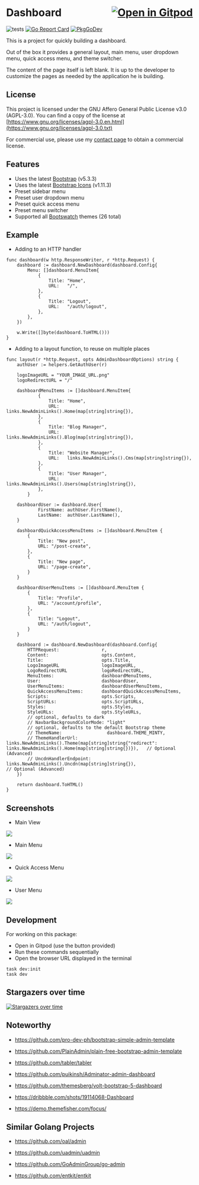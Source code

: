 # Dashboard <a href="https://gitpod.io/#https://github.com/gouniverse/dashboard" style="float:right;"><img src="https://gitpod.io/button/open-in-gitpod.svg" alt="Open in Gitpod" loading="lazy"></a>

![tests](https://github.com/gouniverse/dashboard/workflows/tests/badge.svg)
[![Go Report Card](https://goreportcard.com/badge/github.com/gouniverse/dashboard)](https://goreportcard.com/report/github.com/gouniverse/dashboard)
[![PkgGoDev](https://pkg.go.dev/badge/github.com/gouniverse/dashboard)](https://pkg.go.dev/github.com/gouniverse/dashboard)

This is a project for quickly building a dashboard.

Out of the box it provides a general layout, main menu,
user dropdown menu, quick access menu, and theme switcher.

The content of the page itself is left blank. It is up to the developer
to customize the pages as needed by the application he is building.

## License

This project is licensed under the GNU Affero General Public License v3.0 (AGPL-3.0). You can find a copy of the license at [https://www.gnu.org/licenses/agpl-3.0.en.html](https://www.gnu.org/licenses/agpl-3.0.txt)

For commercial use, please use my [contact page](https://lesichkov.co.uk/contact) to obtain a commercial license.

## Features

- Uses the latest [Bootstrap](https://getbootstrap.com) (v5.3.3)
- Uses the latest [Bootstrap Icons](https://icons.getbootstrap.com/) (v1.11.3)
- Preset sidebar menu
- Preset user dropdown menu
- Preset quick access menu
- Preset menu switcher
- Supported all [Bootswatch](https://bootswatch.com/) themes (26 total)

## Example

- Adding to an HTTP handler

```golang
func dashboard(w http.ResponseWriter, r *http.Request) {
	dashboard := dashboard.NewDashboard(dashboard.Config{
		Menu: []dashboard.MenuItem{
			{
				Title: "Home",
				URL:   "/",
			},
			{
				Title: "Logout",
				URL:   "/auth/logout",
			},
		},
	})

	w.Write([]byte(dashboard.ToHTML()))
}
```

- Adding to a layout function, to reuse on multiple places

```golang
func layout(r *http.Request, opts AdminDashboardOptions) string {
    authUser := helpers.GetAuthUser(r)

    logoImageURL = "YOUR_IMAGE_URL.png"
	logoRedirectURL = "/"

    dashboardMenuItems := []dashboard.MenuItem{
            {
                Title: "Home",
                URL:   links.NewAdminLinks().Home(map[string]string{}),
            },
            {
                Title: "Blog Manager",
                URL:   links.NewAdminLinks().Blog(map[string]string{}),
            },
            {
                Title: "Website Manager",
                URL:   links.NewAdminLinks().Cms(map[string]string{}),
            },
            {
                Title: "User Manager",
                URL:   links.NewAdminLinks().Users(map[string]string{}),
            },
        }

    dashboardUser := dashboard.User{
            FirstName: authUser.FirstName(),
            LastName:  authUser.LastName(),
    }

    dashboardQuickAccessMenuItems := []dashboard.MenuItem {
        {
            Title: "New post",
            URL: "/post-create",
        },
        {
            Title: "New page",
            URL: "/page-create",
        }
    }
        
    dashboardUserMenuItems := []dashboard.MenuItem {
        {
            Title: "Profile",
            URL: "/account/profile",
        },
        {
            Title: "Logout",
            URL: "/auth/logout",
        }
    }
        
    dashboard := dashboard.NewDashboard(dashboard.Config{
        HTTPRequest:                r,
        Content:                    opts.Content,
        Title:                      opts.Title,
        LogoImageURL                logoImageURL,
        LogoRedirectURL             logoRedirectURL,
        MenuItems:                  dashboardMenuItems,
        User:                       dashboardUser,
        UserMenuItems:              dashboardUserMenuItems,
        QuickAccessMenuItems:       dashboardQuickAccessMenuItems,
        Scripts:                    opts.Scripts,
        ScriptURLs:                 opts.ScriptURLs,
        Styles:                     opts.Styles,
        StyleURLs:                  opts.StyleURLs,
        // optional, defaults to dark
        // NavbarBackgroundColorMode: "light"
        // optional, defaults to the default Bootstrap theme
        // ThemeName:                 dashboard.THEME_MINTY,
        // ThemeHandlerUrl:      links.NewAdminLinks().Theme(map[string]string{"redirect": links.NewAdminLinks().Home(map[string]string{})}),   // Optional (Advanced)
        // UncdnHandlerEndpoint: links.NewAdminLinks().Uncdn(map[string]string{}),                                                              // Optional (Advanced)
    })

    return dashboard.ToHTML()
}
```

## Screenshots

- Main View

<img src="./screenshots/screenshot_main_view_20230712.png" />

- Main Menu

<img src="./screenshots/screenshot_main_menu_20230712.png" />

- Quick Access Menu

<img src="./screenshots/screenshot_quick_access_menu_20230712.png" />

- User Menu

<img src="./screenshots/screenshot_user_menu_20230712.png" />

## Development
For working on this package:
- Open in Gitpod (use the button provided)
- Run these commands sequentially
- Open the browser URL displayed in the terminal
```
task dev:init
task dev
```

## Stargazers over time

[![Stargazers over time](https://starchart.cc/gouniverse/dashboard.svg)](https://starchart.cc/gouniverse/dashboard)

## Noteworthy

- https://github.com/pro-dev-ph/bootstrap-simple-admin-template

- https://github.com/PlainAdmin/plain-free-bootstrap-admin-template

- https://github.com/tabler/tabler

- https://github.com/puikinsh/Adminator-admin-dashboard

- https://github.com/themesberg/volt-bootstrap-5-dashboard

- https://dribbble.com/shots/19114068-Dashboard

- https://demo.themefisher.com/focus/

## Similar Golang Projects

- https://github.com/oal/admin

- https://github.com/uadmin/uadmin

- https://github.com/GoAdminGroup/go-admin

- https://github.com/entkit/entkit
